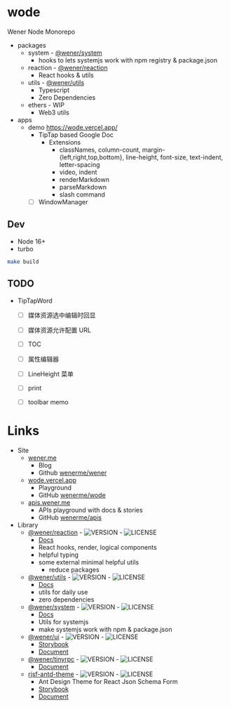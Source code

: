# wode

Wener Node Monorepo

- packages
  - system - [@wener/system](https://www.npmjs.com/package/@wener/system)
    - hooks to lets systemjs work with npm registry & package.json
  - reaction - [@wener/reaction](https://www.npmjs.com/package/@wener/reaction)
    - React hooks & utils
  - utils - [@wener/utils](https://www.npmjs.com/package/@wener/utils)
    - Typescript
    - Zero Dependencies
  - ethers - WIP
    - Web3 utils
- apps
  - demo https://wode.vercel.app/
    - TipTap based Google Doc
      - Extensions
        - classNames, column-count, margin-{left,right,top,bottom}, line-height, font-size, text-indent, letter-spacing
        - video, indent
        - renderMarkdown
        - parseMarkdown
        - slash command
    - [ ] WindowManager

## Dev

- Node 16+
- turbo

```bash
make build
```

## TODO

- TipTapWord
  - [ ] 媒体资源选中编辑时回显
  - [ ] 媒体资源允许配置 URL
  - [ ] TOC
  - [ ] 属性编辑器
  - [ ] LineHeight 菜单
  - [ ] print
  - [ ] toolbar memo


<!-- LINK:BEGIN -->

# Links

* Site
  * [wener.me](https://wener.me)
    * Blog
    * Github [wenerme/wener](https://github.com/wenerme/wener)
  * [wode.vercel.app](https://wode.vercel.app/)
    * Playground
    * GitHub [wenerme/wode](https://github.com/wenerme/wode) 
  * [apis.wener.me](https://apis.wener.me/)
    * APIs playground with docs & stories
    * GitHub [wenerme/apis](https://github.com/wenerme/apis)
* Library
  * [@wener/reaction](https://www.npmjs.com/package/@wener/reaction) - ![VERSION](https://img.shields.io/npm/v/@wener/reaction) - ![LICENSE](https://img.shields.io/npm/l/@wener/reaction)
    * [Docs](https://wode.vercel.app/docs/modules/_wener_reaction.html) 
    * React hooks, render, logical components
    * helpful typing
    * some external minimal helpful utils
      * reduce packages
  * [@wener/utils](https://www.npmjs.com/package/@wener/utils) - ![VERSION](https://img.shields.io/npm/v/@wener/utils) - ![LICENSE](https://img.shields.io/npm/l/@wener/utils)
    * [Docs](https://wode.vercel.app/docs/modules/_wener_utils.html)
    * utils for daily use
    * zero dependencies
  * [@wener/system](https://www.npmjs.com/package/@wener/system) - ![VERSION](https://img.shields.io/npm/v/@wener/system) - ![LICENSE](https://img.shields.io/npm/l/@wener/system)
    * [Docs](https://wode.vercel.app/docs/modules/_wener_system.html)
    * Utils for systemjs
    * make systemjs work with npm & package.json
  * [@wener/ui](https://www.npmjs.com/package/@wener/ui) - ![VERSION](https://img.shields.io/npm/v/@wener/ui) - ![LICENSE](https://img.shields.io/npm/l/@wener/ui)
    * [Storybook](https://apis.wener.me/storybook/@wener/ui)
    * [Document](https://apis.wener.me/docs/@wener/ui/)
  * [@wener/tinyrpc](https://www.npmjs.com/package/@wener/tinyrpc) - ![VERSION](https://img.shields.io/npm/v/@wener/tinyrpc) - ![LICENSE](https://img.shields.io/npm/l/@wener/tinyrpc)
    * [Document](https://apis.wener.me/docs/@wener/tinyrpc/)
  * [rjsf-antd-theme](https://www.npmjs.com/package/rjsf-antd-theme) - ![VERSION](https://img.shields.io/npm/v/rjsf-antd-theme) - ![LICENSE](https://img.shields.io/npm/l/rjsf-antd-theme)
    * Ant Design Theme for React Json Schema Form
    * [Storybook](https://apis.wener.me/storybook/rjsf-antd-theme)
    * [Document](https://apis.wener.me/docs/rjsf-antd-theme/)

<!-- LINK:END -->

